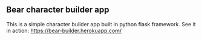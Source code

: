 **Bear character builder app**
-------------------------
This is a simple character builder app built in python flask framework. 
See it in action: https://bear-builder.herokuapp.com/
